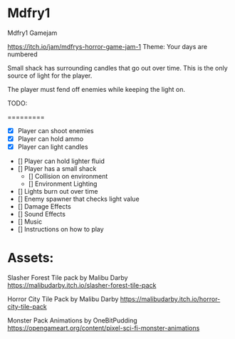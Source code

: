 # Mdfry1
Mdfry1 Gamejam

https://itch.io/jam/mdfrys-horror-game-jam-1
Theme:
Your days are numbered

Small shack has surrounding candles  that go out over time.
This is the only source of light for the player. 

The player must fend off enemies while keeping the light on. 


TODO:

=========

 - [x] Player can shoot enemies 
 - [x] Player can hold ammo 
 - [x] Player can light candles
 - [] Player can hold lighter fluid
 - [] Player has a small shack 
    - [] Collision on environment
    - [] Environment Lighting
 - [] Lights burn out over time
 - [] Enemy spawner that checks light value
 - [] Damage Effects
 - [] Sound Effects
 - [] Music
 - [] Instructions on how to play

# Assets:
Slasher Forest Tile pack by Malibu Darby
https://malibudarby.itch.io/slasher-forest-tile-pack

Horror City Tile Pack by Malibu Darby
https://malibudarby.itch.io/horror-city-tile-pack

Monster Pack Animations by OneBitPudding
https://opengameart.org/content/pixel-sci-fi-monster-animations